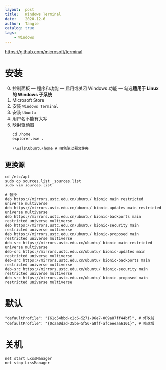 ```yaml
---
layout:  post
title:   Windows Terminal
date:    2020-12-6
author:  Tangle
catalog: true
tags:
    - Windows
---
```


<https://github.com/microsoft/terminal>

# 安装

0. 控制面板 — 程序和功能 — 启用或关闭 Windows 功能 — 勾选**适用于 Linux 的 Windows 子系统**
0. Microsoft Store
0. 安装 `Windows Terminal`
0. 安装 `Ubuntu`
0. 用户名不能有大写
0. 映射驱动器
    ```
    cd /home
    explorer.exe .

    \\wsl$\Ubuntu\home # 映色驱动器文件夹
    ```

## 更换源

```
cd /etc/apt
sudo cp sources.list _sources.list
sudo vim sources.list
```

```
# 替换
deb https://mirrors.ustc.edu.cn/ubuntu/ bionic main restricted universe multiverse
deb https://mirrors.ustc.edu.cn/ubuntu/ bionic-updates main restricted universe multiverse
deb https://mirrors.ustc.edu.cn/ubuntu/ bionic-backports main restricted universe multiverse
deb https://mirrors.ustc.edu.cn/ubuntu/ bionic-security main restricted universe multiverse
deb https://mirrors.ustc.edu.cn/ubuntu/ bionic-proposed main restricted universe multiverse
deb-src https://mirrors.ustc.edu.cn/ubuntu/ bionic main restricted universe multiverse
deb-src https://mirrors.ustc.edu.cn/ubuntu/ bionic-updates main restricted universe multiverse
deb-src https://mirrors.ustc.edu.cn/ubuntu/ bionic-backports main restricted universe multiverse
deb-src https://mirrors.ustc.edu.cn/ubuntu/ bionic-security main restricted universe multiverse
deb-src https://mirrors.ustc.edu.cn/ubuntu/ bionic-proposed main restricted universe multiverse
```

# 默认

```
"defaultProfile": "{61c54bbd-c2c6-5271-96e7-009a87ff44bf}", # 修改前
"defaultProfile": "{0caa0dad-35be-5f56-a8ff-afceeeaa6101}", # 修改后
```

# 关机

```
net start LxssManager
net stop LxssManager
```
